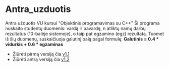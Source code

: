 # Antra_uzduotis

Antra užduotis VU kursui "Objektinis programavimas su C++"
Ši programa nuskaito studentų duomenis: vardą ir pavardę, n atliktų namų darbų rezultatus (10-balėje sistemoje), o taip pat egzamino (egz) rezultatą. Tuomet iš šių duomenų, suskaičiuoja galutinį balą pagal formulę: **Galutinis = 0.4 * vidurkis + 0.6 * egzaminas**

+ Žiūrėti pirmą versiją čia [v1.1](https://github.com/vaivapilk/Antra_uzduotis/tree/v1.1)
+ Žiūrėti antrą versiją čia [v1.2](https://github.com/vaivapilk/Antra_uzduotis/tree/v1.2)
